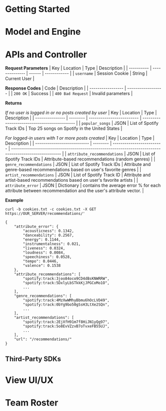 # Getting Started

# Model and Engine

# APIs and Controller

**Request Parameters**
| Key        | Location       | Type   | Description  |
| ---------- | -------------- | ------ | ------------ |
| `username` | Session Cookie | String | Current User |

**Response Codes**
| Code              | Description        |
| ----------------- | ------------------ |
| `200 OK`          | Success            |
| `400 Bad Request` | Invalid parameters |

**Returns**

*If no user is logged in or no posts created by user*
| Key             | Location | Type                      | Description                                  |
| --------------- | -------- | ------------------------- | -------------------------------------------- |
| `popular_songs` | JSON     | List of Spotify Track IDs | Top 25 songs on Spotify in the United States |

*For logged-in users with 1 or more posts created*
| Key                         | Location | Type                      | Description                                                                                             |
| --------------------------- | -------- | ------------------------- | ------------------------------------------------------------------------------------------------------- |
| `attribute_recommendations` | JSON     | List of Spotify Track IDs | Attribute-based recommendations (random genres)                                                         |
| `genre_recommendations`     | JSON     | List of Spotify Track IDs | Attribute and genre-based recommendations based on user's favorite genres                               |
| `artist_recommendations`    | JSON     | List of Spotify Track ID  | Attribute and artist-based recommendations based on user's favorite artists                             |
| `attribute_error`           | JSON     | Dictionary                | contains the average error % for each attribute between recommendation and the user's attribute vector. |

**Example**
~~~ 
curl -b cookies.txt -c cookies.txt -X GET https://OUR_SERVER/recommendations/'

{
    "attribute_error": {
        "acousticness": 0.1342,
        "danceability": 0.2567,
        "energy": 0.1144,
        "instrumentalness": 0.021,
        "liveness": 0.0324,
        "loudness": 0.0084,
        "speechiness": 0.0528,
        "tempo": 0.0446,
        "valence": 0.1538
    },
    "attribute_recommendations": [
        "spotify:track:3joo84oco9CD4dBsKNWRRW",
        "spotify:track:5DxlyLbSTkkKjJPGCoMo1O",
        ...
    ],
    "genre_recommendations": [
        "spotify:track:4MzXwWMhyBbmu6hOcLVD49",
        "spotify:track:0bYg9bo50gSsH3LtXe2SQn",
        ...
    ],
    "artist_recommendations": [
        "spotify:track:2EjXfH91m7f8HiJN1yQg97",
        "spotify:track:5o8EvVZzvB7oTvxeFB55UJ",
        ...
    ],
    "url": "/recommendations/"
}
~~~

## Third-Party SDKs

# View UI/UX

# Team Roster